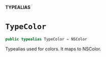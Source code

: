 **TYPEALIAS**

# `TypeColor`

```swift
public typealias TypeColor = NSColor
```

Typealias used for colors. It maps to NSColor.